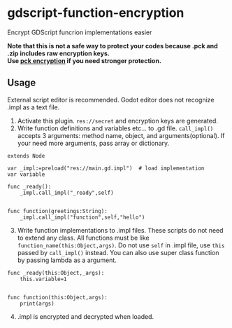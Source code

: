 # gdscript-function-encryption
Encrypt GDScript funcrion implementations easier  

__Note that this is not a safe way to protect your codes because .pck and .zip includes raw encryption keys.__  
__Use [pck encryption](https://docs.godotengine.org/en/stable/contributing/development/compiling/compiling_with_script_encryption_key.html) if you need stronger protection.__

## Usage
External script editor is recommended. Godot editor does not recognize .impl as a text file.
1. Activate this plugin. `res://secret` and encryption keys are generated.
2. Write function definitions and variables etc... to .gd file.
`call_impl()` accepts 3 arguments: method name, object, and arguments(optional).
If your need more arguments, pass array or dictionary.
```gdscript
extends Node

var _impl:=preload("res://main.gd.impl")  # load implementation
var variable

func _ready():
    _impl.call_impl("_ready",self)


func function(greetings:String):
    _impl.call_impl("function",self,"hello")
```
3. Write function implementations to .impl files.
These scripts do not need to extend any class.
All functions must be like `function_name(this:Object,args)`.
Do not use `self` in .impl file, use `this` passed by `call_impl()` instead.
You can also use super class function by passing lambda as a argument.
```gdscript
func _ready(this:Object,_args):
    this.variable=1


func function(this:Object,args):
    print(args)
```
4. .impl is encrypted and decrypted when loaded.
